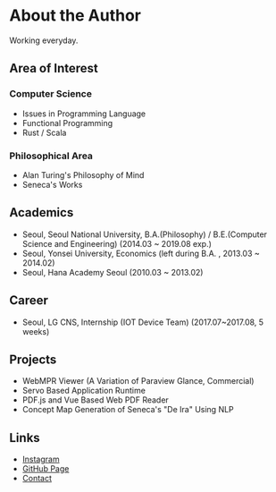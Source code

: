 # About the Author
Working everyday.

## Area of Interest

### Computer Science
* Issues in Programming Language
* Functional Programming
* Rust / Scala

### Philosophical Area
* Alan Turing's Philosophy of Mind
* Seneca's Works

## Academics
* Seoul, Seoul National University, B.A.(Philosophy) / B.E.(Computer Science and Engineering) (2014.03 ~ 2019.08 exp.)
* Seoul, Yonsei University, Economics (left during B.A. , 2013.03 ~ 2014.02)
* Seoul, Hana Academy Seoul (2010.03 ~ 2013.02)

## Career
* Seoul, LG CNS, Internship (IOT Device Team) (2017.07~2017.08, 5 weeks)

## Projects
* WebMPR Viewer (A Variation of Paraview Glance, Commercial)
* Servo Based Application Runtime
* PDF.js and Vue Based Web PDF Reader
* Concept Map Generation of Seneca's "De Ira" Using NLP

## Links
* [Instagram](https://www.instagram.com/working_hann/)
* [GitHub Page](https://github.com/obtusefox/)
* [Contact](mailto:obtusefox@snu.ac.kr)